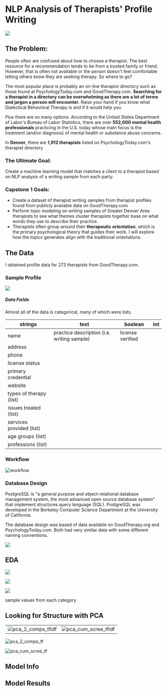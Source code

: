 # NLP Analysis of Therapists' Profile Writing

![](img/banner-head-shade.png)

## The Problem: 

People often are confused about how to choose a therapist. The best resource for a recommendation tends to be from a trusted family or friend. However, that is often not available or the person doesn't feel comfortable letting others know they are seeking therapy. So where to go? 

The most popular place is probably an on-line therapist directory such as those found at PsychologyToday.com and GoodTherapy.com.  **Searching for a therapist in a directory can be overwhelming as there are a lot of terms and jargon a person will encounter.**  Raise your hand if you know what Dialectical Behavioral Therapy is and if it would help you.

Plus there are so many options. According to the United States Department of Labor's Bureau of Labor Statistics, there are over **552,000 mental health professionals** practicing in the U.S. today whose main focus is the treatment (and/or diagnosis) of mental health or substance abuse concerns.

In **Denver**, there are **1,912 therapists** listed on PsychologyToday.com's therapist directory

### The Ultimate Goal: 

Create a machine learning model that matches a client to a therapist based on NLP analysis of a writing sample from each party.

### Capstone 1 Goals:

- Create a dataset of therapist writing samples from therapist profiles found from publicly available data on GoodTherapy.com
- Perform topic modeling on writing samples of Greater Denver Area therapists to see what themes cluster therapists together base on what words they use to describe their practice.
- Therapists often group around their **therapeutic orientation**, which is the primary psychological theory that guides their work. I will explore how the topics generates align with the traditional orientations.

## The Data

I obtained profile data for 273 therapists from GoodTherapy.com. 

### Sample Profile

![](img/profile_example.png)



##### Data Fields

Almost all of the data is categorical, many of which were lists.

| strings                  | text                                       | boolean          | int  |
| ------------------------ | ------------------------------------------ | ---------------- | ---- |
| name                     | practice description (i.e. writing sample) | license verified |      |
| address                  |                                            |                  |      |
| phone                    |                                            |                  |      |
| license status           |                                            |                  |      |
| primary credential       |                                            |                  |      |
| website                  |                                            |                  |      |
| types of therapy (list)  |                                            |                  |      |
| issues treated (list)    |                                            |                  |      |
| services provided (list) |                                            |                  |      |
| age groups (list)        |                                            |                  |      |
| professions (list)       |                                            |                  |      |

### Workflow

![workflow](img/workflow.png)

### Database Design

PostgreSQL is "a general purpose and object-relational database management system, the most advanced open source database system" that implement structures query language (SQL).  PostgreSQL was developed in the Berkeley Computer Science Department at the University of California.

The database design was based of data available on GoodTherapy.org and PsychologyToday.com. Both had very similar data with some different naming conventions. 

![](img/TherapistFitterSchema.png)





## EDA

![](img/data_vis/word_count_hist.png)

![](img/data_vis/uniques_per_category.png)

![](img/data_vis/website_bar.png)







sample values from each category

## Looking for Structure with PCA

|                                                          |                                                              |
| -------------------------------------------------------- | ------------------------------------------------------------ |
| ![pca_2_comps_tfidf](img/data_vis/pca_2_comps_tfidf.png) | ![pca_cum_scree_tfidf](/home/cgridley/Galvanize/repos/capstones/TherapistFitter/img/data_vis/pca_cum_scree_tfidf.png) |







![pca_2_comps_tf](/home/cgridley/Galvanize/repos/capstones/TherapistFitter/img/data_vis/pca_2_comps_tf.png)



![pca_cum_scree_tf](/home/cgridley/Galvanize/repos/capstones/TherapistFitter/img/data_vis/pca_cum_scree_tf.png)

## Model Info

## Model Results
